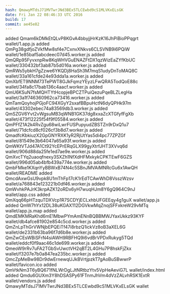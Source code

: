 ```yaml
---
hash: QmawyMTdsJ71MVTwrJNd3BEx5TLCEwbd9cS1MLVKxELsGK
date: Fri Jan 22 08:46:33 UTC 2016
build: 17
commit: ae45e82
---
```


added Qmam6kDMkEtQLvP8KGvA4bbyjjHrKzK16JhPiBioPPqgrt wallet/1.app.js
added QmPg38gdfjoZVkfMw8sf4e7CxnvXNkvs6CLSVNB9i6PQiW wallet/1e85baf5abcdeec07d45.worker.js
added QmQRp95FyvxnpRw8KqWHVGuENAZFtDX1qzWizEaZYfKbUC wallet/330432bf3ab87b5d016a.worker.js
added QmRWs5ybkH7gZzwe6YKQDj8HaSh3M7mqS1udyDnToMAQ8C wallet/33a161cfde24e93dda1a.worker.js
added QmXbfET9NNM73TePWT8GJkFqmzYEyzLFwQRA5TodQoE88c wallet/34fa8c17bab136c4aacf.worker.js
added QmU6KSuN7fsMQHTYtHcopjeBPCZTPuiQezuPqeBLZLegHa wallet/3a1f746360962ca73416.worker.js
added QmTamQoyhojPGjoFC94XGyY2sxafBBpuHctN6dyQPHk97m wallet/43302ebec74a83569db3.worker.js
added QmSZGV6Yvt2vWgsuMB3qWNB1GK37dg8xxaZcXTGfyfFgXb wallet/473f12225f54f9f05584.worker.js
added QmPFfZ1A2k4RvZgu68wiLwrFUSPupyudZBSTZn9rDxQ1u7 wallet/71dcfcd8cf026cf3b8d7.worker.js
added QmadfcKbkiuzX2GpGNYRXK1yR2RjUtYas5di4pc77ZPZGf wallet/81549e3b64047a65a93f.worker.js
added QmWKtVTJd47A1Ct92YcEPrERqGLX99gyXtrfJHT3XVvq6d wallet/906d88da25fe1ed7ae9e.worker.js
added QmXvcTYq2uaoqfnexy3SXZh1NfXdHFMxkykCPKTEwF6GZS wallet/996d05ab4bfb439a774e.worker.js
added QmbFMke1KXqnYyBBWxB74N4c5SBnJMVAiMNRcGu6x1AwQH wallet/README
added QmcdAxwGsU9vpk8U1mThFp17cK1rEdTCAwWhD8VsszWzsv wallet/a768843e123221b0df46.worker.js
added QmWvhkPAJrK3krpAZK12oRDx6yH7wuqHJm8Y6gQ964C9nJ wallet/app.css
added QmXqq66pHTzquTDXVcp1R7SCDYjECLxhbUFGEEqy4g1guX wallet/app.js
added QmW7hYx12DL38uKGAX112DGVkwMqZnojSFFxkreW29vMTq wallet/app.js.map
added QmdEMKMRaKhd6mE1MbwPYmAmENnBQBBMWJYaxUkkz93KYF wallet/db4afce81902e854c5cd.worker.js
added QmZnLpThGrVWNjbEPQEiTf47i8rbzQ1ickVz8oB3aXEL6G wallet/de2331b63ba96f7d6b8e.worker.js
added QmZwCEsWBiSFrN4siAWH9RBFHQ9i6vdBrVPDxRukyg5TQd wallet/eddcf0f9aac46c1de699.worker.js
added QmeoW9rRv7uFA2TGbSvUwctVH2qBT2L4GHu7P8hskFjZkx wallet/f3207e7b0a847ea235bc.worker.js
added QmcZpMeBw98Dr9dwErnewqUJkBVrtjpzkT7gAoBuSBwwrP wallet/favicon.ico
added QmVtkNm3T6yBQ671fNLWrDgLJtNRtbzYtv5VpHeAeviG7L wallet/index.html
added Qmdu6GUXm3Y8hDSASPy61FTnmJhVm4dVzZALvhRSK1ExtR wallet/vendors.js
added QmawyMTdsJ71MVTwrJNd3BEx5TLCEwbd9cS1MLVKxELsGK wallet

